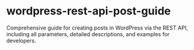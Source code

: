 # wordpress-rest-api-post-guide
Comprehensive guide for creating posts in WordPress via the REST API, including all parameters, detailed descriptions, and examples for developers.
